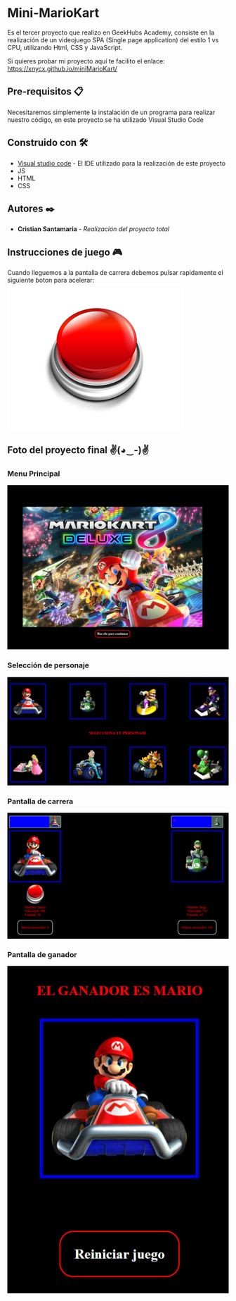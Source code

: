 # Mini-MarioKart

Es el tercer proyecto que realizo en GeekHubs Academy, consiste en la realización de un videojuego SPA (Single page application) del estilo 1 vs CPU, utilizando Html, CSS y JavaScript.

Si quieres probar mi proyecto aquí te facilito el enlace: https://xnycx.github.io/miniMarioKart/

## Pre-requisitos 📋

Necesitaremos simplemente la instalación de un programa para realizar nuestro código, en este proyecto se ha utilizado Visual Studio Code

## Construido con 🛠️

* [Visual studio code](https://code.visualstudio.com/Download/) - El IDE utilizado para la realización de este proyecto
* JS
* HTML
* CSS

## Autores ✒️

* **Cristian Santamaria** - *Realización del proyecto total*

## Instrucciones de juego 🎮
Cuando lleguemos a la pantalla de carrera debemos pulsar rapidamente el siguiente boton para acelerar: ![foto](/img/button.png)

## Foto del proyecto final ✌(◕‿-)✌

### Menu Principal
![foto](/img/menuInicio.PNG)
### Selección de personaje
![foto](/img/menuPersonaje.PNG)
### Pantalla de carrera
![foto](/img/menuCarrera.PNG)
### Pantalla de ganador
![foto](/img/menuGanador.PNG)
